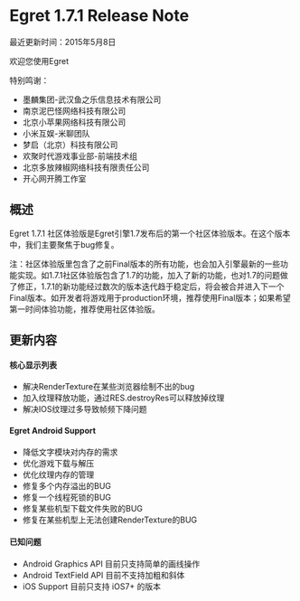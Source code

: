 Egret 1.7.1 Release Note
===============================


最近更新时间：2015年5月8日


欢迎您使用Egret

特别鸣谢：

* 墨麟集团-武汉鱼之乐信息技术有限公司
* 南京泥巴怪网络科技有限公司
* 北京小苹果网络科技有限公司
* 小米互娱-米聊团队
* 梦启（北京）科技有限公司
* 欢聚时代游戏事业部-前端技术组
* 北京多放辣椒网络科技有限责任公司
* 开心网开腾工作室

## 概述

Egret 1.7.1 社区体验版是Egret引擎1.7发布后的第一个社区体验版本。在这个版本中，我们主要聚焦于bug修复。

注：社区体验版里包含了之前Final版本的所有功能，也会加入引擎最新的一些功能实现。如1.7.1社区体验版包含了1.7的功能，加入了新的功能，也对1.7的问题做了修正，1.7.1的新功能经过数次的版本迭代趋于稳定后，将会被合并进入下一个Final版本。如开发者将游戏用于production环境，推荐使用Final版本；如果希望第一时间体验功能，推荐使用社区体验版。

## 更新内容


#### 核心显示列表

* 解决RenderTexture在某些浏览器绘制不出的bug
* 加入纹理释放功能，通过RES.destroyRes可以释放掉纹理
* 解决IOS纹理过多导致帧频下降问题




#### Egret Android Support

* 降低文字模块对内存的需求
* 优化游戏下载与解压
* 优化纹理内存的管理
* 修复多个内存溢出的BUG
* 修复一个线程死锁的BUG
* 修复某些机型下载文件失败的BUG
* 修复在某些机型上无法创建RenderTexture的BUG


#### 已知问题

* Android Graphics API 目前只支持简单的画线操作
* Android TextField API 目前不支持加粗和斜体
* iOS Support 目前只支持 iOS7+ 的版本
